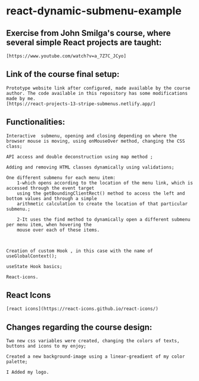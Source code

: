 # react-dynamic-submenu-example




## Exercise from John Smilga's course, where several simple React projects are taught:
    [https://www.youtube.com/watch?v=a_7Z7C_JCyo]



## Link of the course final setup:
    Prototype website link after configured, made available by the course author. The code available in this repository has some modifications made by me.
    [https://react-projects-13-stripe-submenus.netlify.app/]


## Functionalities:
    Interactive  submenu, opening and closing depending on where the browser mouse is moving, using onMouseOver method, changing the CSS class;
    
    API access and double deconstruction using map method ;

    Adding and removing HTML classes dynamically using validations;

    One different submenu for each menu item:
        1-which opens according to the location of the menu link, which is accessed through the event target 
        using the getBoundingClientRect() method to access the left and bottom values ​​and through a simple 
        arithmetic calculation to create the location of that particular submenu.;

        2-It uses the find method to dynamically open a different submenu per menu item, when hovering the
        mouse over each of these items.

    
    
    Creation of custom Hook , in this case with the name of useGlobalContext();

    useState Hook basics;
    
    React-icons.
    
## React Icons

    [react icons](https://react-icons.github.io/react-icons/)


## Changes regarding the course design:

    Two new css variables were created, changing the colors of texts, buttons and icons to my enjoy;

    Created a new background-image using a linear-greadient of my color palette;

    I Added my logo.
